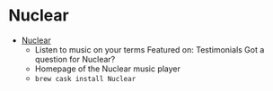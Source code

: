 # Nuclear
- [Nuclear](https://nuclear.js.org/)
  -  Listen to music on your terms Featured on: Testimonials       Got a question for Nuclear?    
  - Homepage of the Nuclear music player
  - `brew cask install Nuclear`
